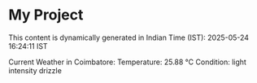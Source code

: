 # My Project

This content is dynamically generated in Indian Time (IST): 2025-05-24 16:24:11 IST


Current Weather in Coimbatore:
Temperature: 25.88 °C
Condition: light intensity drizzle
